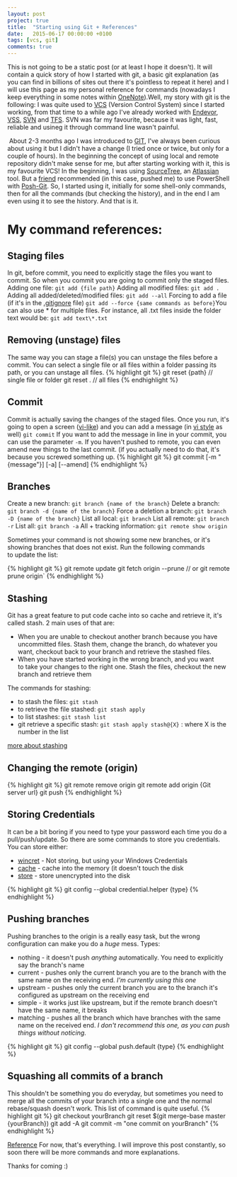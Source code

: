 ```yaml
---
layout: post
project: true
title:  "Starting using Git + References"
date:   2015-06-17 00:00:00 +0100
tags: [vcs, git]
comments: true
---
```

This is not going to be a static post (or at least I hope it doesn't). It will contain a quick story of how I started with git, a basic git explanation (as you can find in billions of sites out there it's pointless to repeat it here) and I will use this page as my personal reference for commands (nowadays I keep everything in some notes within [OneNote](https://www.onenote.com/)).Well, my story with git is the following: I was quite used to [VCS](https://en.wikipedia.org/wiki/Version_control) (Version Control System) since I started working, from that time to a while ago I've already worked with [Endevor](https://en.wikipedia.org/wiki/Endevor), [VSS](https://en.wikipedia.org/wiki/Microsoft_Visual_SourceSafe), [SVN](https://en.wikipedia.org/wiki/Apache_Subversion) and [TFS](https://en.wikipedia.org/wiki/Team_Foundation_Server). SVN was far my favourite, because it was light, fast, reliable and usineg it through command line wasn't painful.
<!--more-->
 About 2-3 months ago I was introduced to [GIT](https://en.wikipedia.org/wiki/Git_(software)), I've always been curious about using it but I didn't have a change (I tried once or twice, but only for a couple of hours). In the beginning the concept of using local and remote repository didn't make sense for me, but after starting working with it, this is my favourite VCS! In the beginning, I was using [SourceTree](https://www.sourcetreeapp.com/), an [Atlassian](https://www.atlassian.com/) tool. But a [friend](http://www.nepomuceno.ninja/Managing-Azure-with-GO/) recommended (in this case, pushed me) to use PowerShell with [Posh-Git](https://github.com/dahlbyk/posh-git). So, I started using it, initially for some shell-only commands, then for all the commands (but checking the history), and in the end I am even using it to see the history. And that is it.

# My command references:

## Staging files

In git, before commit, you need to explicitly stage the files you want to commit. So when you commit you are going to commit only the staged files. Adding one file: `git add {file path}` Adding all modified files: `git add .` Adding all added/deleted/modified files: `git add --all` Forcing to add a file (if it's in the [.gitignore](http://git-scm.com/docs/gitignore) file) `git add --force {same commands as before}`You can also use * for multiple files. For instance, all .txt files inside the folder text would be: `git add text\*.txt`

## Removing (unstage) files

The same way you can stage a file(s) you can unstage the files before a commit. You can select a single file or all files within a folder passing its path, or you can unstage all files.
{% highlight git %}
git reset {path} // single file or folder
git reset . // all files
{% endhighlight %}

## Commit

Commit is actually saving the changes of the staged files. Once you run, it's going to open a screen ([vi-like](https://en.wikipedia.org/wiki/Vi)) and you can add a message (in [vi style](https://www.cs.colostate.edu/helpdocs/vi.html) as well) `git commit` If you want to add the message in line in your commit, you can use the parameter `-m`. If you haven't pushed to remote, you can even amend new things to the last commit. (if you actually need to do that, it's because you screwed something up.
{% highlight git %}
git commit [-m "{message"}] [-a] [--amend]
{% endhighlight %}

## Branches

Create a new branch: `git branch {name of the branch}` Delete a branch: `git branch -d {name of the branch}` Force a deletion a branch: `git branch -D {name of the branch}` List all local: `git branch` List all remote: `git branch -r` List all: `git branch -a` All + tracking information: `git remote show origin`

Sometimes your command is not showing some new branches, or it's showing branches that does not exist. Run the following commands to update the list:

{% highlight git %}
git remote update
git fetch origin --prune // or git remote prune origin`
{% endhighlight %}

## Stashing

Git has a great feature to put code cache into so cache and retrieve it, it's called stash. 2 main uses of that are:

* When you are unable to checkout another branch because you have uncommitted files. Stash them, change the branch, do whatever you want, checkout back to your branch and retrieve the stashed files.
* When you have started working in the wrong branch, and you want to take your changes to the right one. Stash the files, checkout the new branch and retrieve them

The commands for stashing:

* to stash the files: `git stash`
* to retrieve the file stashed: `git stash apply`
* to list stashes: `git stash list`
* git retrieve a specific stash: `git stash apply stash@{X}` : where X is the number in the list

[more about stashing](https://git-scm.com/book/en/v1/Git-Tools-Stashing)

## Changing the remote (origin)

{% highlight git %}
git remote remove origin
git remote add origin {Git server url}
git push
{% endhighlight %}

## Storing Credentials

It can be a bit boring if you need to type your password each time you do a pull/push/update. So there are some commands to store you credentials. You can store either:

* [wincret](https://help.github.com/articles/caching-your-github-password-in-git/) - Not storing, but using your Windows Credentials
* [cache](http://git-scm.com/docs/git-credential-cache) - cache into the memory (it doesn't touch the disk
* [store](http://git-scm.com/docs/git-credential-store) - store unencrypted into the disk

{% highlight git %}
git config --global credential.helper {type}
{% endhighlight %}

## Pushing branches

Pushing branches to the origin is a really easy task, but the wrong configuration can make you do a *huge* mess. Types:

* nothing - it doesn't push *anything* automatically. You need to explicitly say the branch's name
* current - pushes only the current branch you are to the branch with the same name on the receiving end. *I'm currently using this one*
* upstream - pushes only the current branch you are to the branch it's configured as upstream on the receiving end
* simple - it works just like upstream, but if the remote branch doesn't have the same name, it breaks
* matching - pushes all the branch which have branches with the same name on the received end. *I don't recommend this one, as you can push things without noticing.*

{% highlight git %}
git config --global push.default {type}
{% endhighlight %}

## Squashing all commits of a branch

This shouldn't be something you do everyday, but sometimes you need to merge all the commits of your branch into a single one and the normal rebase/squash doesn't work. This list of command is quite useful.
{% highlight git %}
git checkout yourBranch
git reset $(git merge-base master {yourBranch})
git add -A
git commit -m "one commit on yourBranch"
{% endhighlight %}

[Reference](http://stackoverflow.com/questions/25356810/git-how-to-squash-all-commits-on-branch) For now, that's everything. I will improve this post constantly, so soon there will be more commands and more explanations.

Thanks for coming :)

